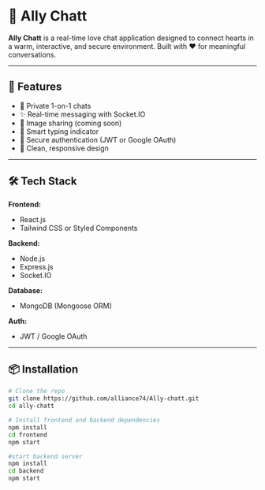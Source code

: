 # 💬 Ally Chatt

**Ally Chatt** is a real-time love chat application designed to connect hearts in a warm, interactive, and secure environment. Built with ❤️ for meaningful conversations.

---

## 🚀 Features

- 💑 Private 1-on-1 chats
- ✨ Real-time messaging with Socket.IO
- 📸 Image sharing (coming soon)
- 🧠 Smart typing indicator
- 🔐 Secure authentication (JWT or Google OAuth)
- 🎨 Clean, responsive design

---

## 🛠️ Tech Stack

**Frontend:**
- React.js
- Tailwind CSS or Styled Components

**Backend:**
- Node.js
- Express.js
- Socket.IO

**Database:**
- MongoDB (Mongoose ORM)

**Auth:**
- JWT / Google OAuth

---

## 📦 Installation

```bash
# Clone the repo
git clone https://github.com/alliance74/Ally-chatt.git
cd ally-chatt

# Install frontend and backend dependencies
npm install
cd frontend
npm start

#start backend server
npm install
cd backend
npm start



